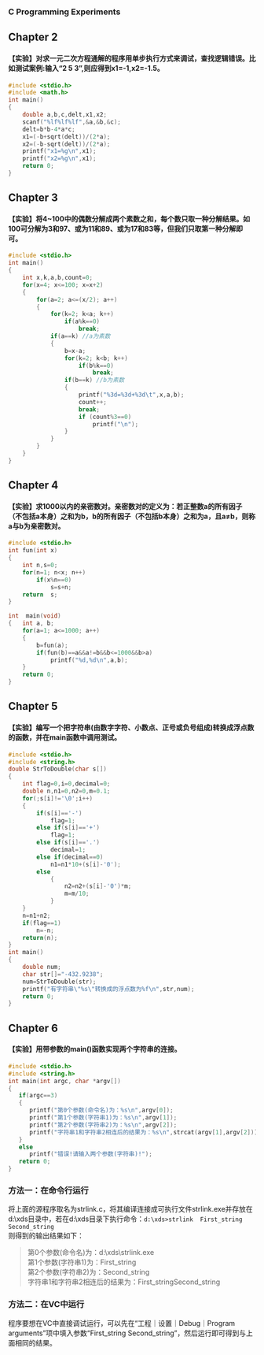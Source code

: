 ### C Programming Experiments
## **Chapter 2**
#### 【实验】对求一元二次方程通解的程序用单步执行方式来调试，查找逻辑错误。比如测试案例:输入“2 5 3”,则应得到x1=-1,x2=-1.5。
```c
#include <stdio.h>
#include <math.h>
int main()
{
	double a,b,c,delt,x1,x2;
	scanf("%lf%lf%lf",&a,&b,&c);
	delt=b*b-4*a*c;
	x1=(-b+sqrt(delt))/(2*a);
	x2=(-b-sqrt(delt))/(2*a);
	printf("x1=%g\n",x1);
	printf("x2=%g\n",x1);
	return 0;
}
```
## **Chapter 3**
#### 【实验】将4~100中的偶数分解成两个素数之和，每个数只取一种分解结果。如100可分解为3和97、或为11和89、或为17和83等，但我们只取第一种分解即可。
```c
#include <stdio.h>
int main()
{
	int x,k,a,b,count=0;
	for(x=4; x<=100; x=x+2)
	{   
		for(a=2; a<=(x/2); a++)
		{
			for(k=2; k<a; k++)
				if(a%k==0)
					break;
			if(a==k) //a为素数
			{
				b=x-a;
				for(k=2; k<b; k++)
					if(b%k==0)
						break;
				if(b==k) //b为素数
				{
					printf("%3d=%3d+%3d\t",x,a,b);
					count++;
					break;
					if (count%3==0)
						printf("\n");
				}
			}
		}
	}
} 
```
## **Chapter 4**
#### 【实验】求1000以内的亲密数对。亲密数对的定义为：若正整数a的所有因子（不包括a本身）之和为b，b的所有因子（不包括b本身）之和为a，且a≠b，则称a与b为亲密数对。
```c
#include <stdio.h>
int fun(int x)
{   
	int n,s=0;
	for(n=1; n<x; n++)
		if(x%n==0)
			s=s+n;
	return  s;
}

int  main(void)
{   int a, b;
	for(a=1; a<=1000; a++)
	{   
		b=fun(a);
		if(fun(b)==a&&a!=b&&b<=1000&&b>a)  
			printf("%d,%d\n",a,b);
	}
    return 0;
}
```
## **Chapter 5**
#### 【实验】编写一个把字符串(由数字字符、小数点、正号或负号组成)转换成浮点数的函数，并在main函数中调用测试。
```c
#include <stdio.h>
#include <string.h>
double StrToDouble(char s[])
{
	int flag=0,i=0,decimal=0;
	double n,n1=0,n2=0,m=0.1;
	for(;s[i]!='\0';i++)
	{
		if(s[i]=='-')
			flag=1;
		else if(s[i]=='+')
			flag=1;
		else if(s[i]=='.')
			decimal=1;
		else if(decimal==0)
			n1=n1*10+(s[i]-'0');
		else
			{
				n2=n2+(s[i]-'0')*m;
				m=m/10;
			}
	}
	n=n1+n2;
	if(flag==1)
		n=-n;
	return(n);
}
int main()
{
	double num;
	char str[]="-432.9238";
	num=StrToDouble(str);
	printf("有字符串\"%s\"转换成的浮点数为%f\n",str,num);
	return 0;
}
```
## **Chapter 6**
#### 【实验】用带参数的main()函数实现两个字符串的连接。
```c
#include <stdio.h>
#include <string.h>
int main(int argc, char *argv[])
{
   if(argc==3)
   {
      printf("第0个参数(命令名)为：%s\n",argv[0]);
      printf("第1个参数(字符串1)为：%s\n",argv[1]);
      printf("第2个参数(字符串2)为：%s\n",argv[2]);
      printf("字符串1和字符串2相连后的结果为：%s\n",strcat(argv[1],argv[2]));
   }
   else
      printf("错误!请输入两个参数(字符串)!");
   return 0;
}
```
### 方法一：在命令行运行
将上面的源程序取名为strlink.c，将其编译连接成可执行文件strlink.exe并存放在d:\xds目录中，若在d:\xds目录下执行命令：`d:\xds>strlink  First_string  Second_string`  
则得到的输出结果如下：  
> 第0个参数(命令名)为：d:\xds\strlink.exe  
> 第1个参数(字符串1)为：First_string  
> 第2个参数(字符串2)为：Second_string  
> 字符串1和字符串2相连后的结果为：First_stringSecond_string
### 方法二：在VC中运行
程序要想在VC中直接调试运行，可以先在“工程｜设置｜Debug｜Program arguments”项中填入参数“First_string  Second_string”，然后运行即可得到与上面相同的结果。